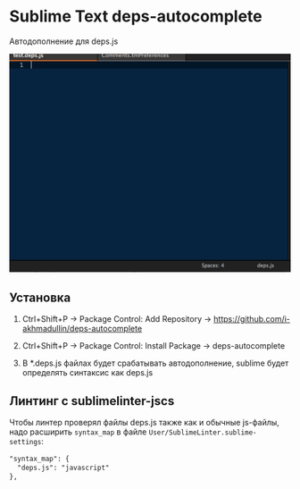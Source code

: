Sublime Text deps-autocomplete
===

Автодополнение для deps.js

![Автодополнение для deps.js](/deps.gif "Автодополнение для deps.js")

Установка
----------------------------------

1. Ctrl+Shift+P → Package Control: Add Repository → https://github.com/i-akhmadullin/deps-autocomplete

2. Ctrl+Shift+P → Package Control: Install Package → deps-autocomplete

3. В *.deps.js файлах будет срабатывать автодополнение, sublime будет определять синтаксис как deps.js

Линтинг с sublimelinter-jscs
----------------------------------
Чтобы линтер проверял файлы deps.js также как и обычные js-файлы, надо расширить `syntax_map` в файле `User/SublimeLinter.sublime-settings`:
```
"syntax_map": {
  "deps.js": "javascript"
},
```
